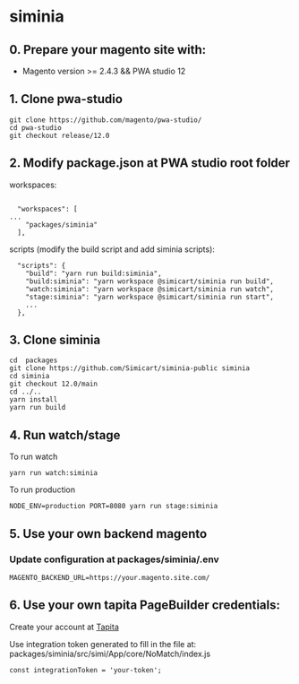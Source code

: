 # siminia
## 0. Prepare your magento site with:

- Magento version >= 2.4.3 && PWA studio 12

## 1. Clone pwa-studio
```
git clone https://github.com/magento/pwa-studio/
cd pwa-studio
git checkout release/12.0
```

## 2. Modify package.json at PWA studio root folder

workspaces:
```

  "workspaces": [
...
    "packages/siminia"
  ],

```

scripts (modify the build script and add siminia scripts):

```
  "scripts": {
    "build": "yarn run build:siminia",
    "build:siminia": "yarn workspace @simicart/siminia run build",
    "watch:siminia": "yarn workspace @simicart/siminia run watch",
    "stage:siminia": "yarn workspace @simicart/siminia run start",
    ...
  },
```
## 3. Clone siminia
```
cd  packages
git clone https://github.com/Simicart/siminia-public siminia
cd siminia
git checkout 12.0/main
cd ../..
yarn install
yarn run build
```
## 4. Run watch/stage
To run watch
```
yarn run watch:siminia
```
To run production
```
NODE_ENV=production PORT=8080 yarn run stage:siminia
```

## 5. Use your own backend magento

### Update configuration at packages/siminia/.env

```
MAGENTO_BACKEND_URL=https://your.magento.site.com/
```

## 6. Use your own tapita PageBuilder credentials:

Create your account at [Tapita](https://tapita.io/pagebuilder/)

Use integration token generated to fill in the file at: packages/siminia/src/simi/App/core/NoMatch/index.js
```
const integrationToken = 'your-token';
```
